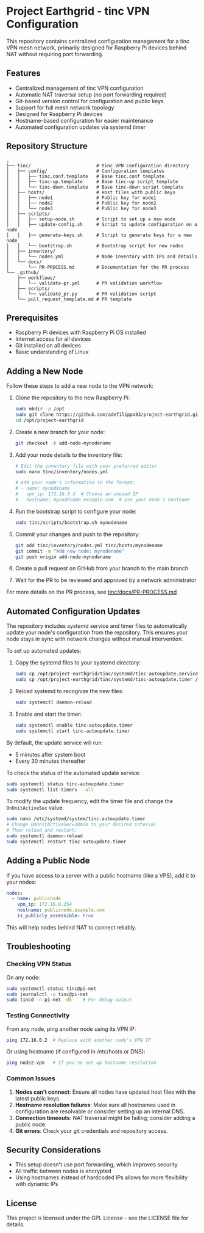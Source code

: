 # Project Earthgrid - tinc VPN Configuration

This repository contains centralized configuration management for a tinc VPN mesh network, primarily designed for Raspberry Pi devices behind NAT without requiring port forwarding.

## Features

- Centralized management of tinc VPN configuration
- Automatic NAT traversal setup (no port forwarding required)
- Git-based version control for configuration and public keys
- Support for full mesh network topology
- Designed for Raspberry Pi devices
- Hostname-based configuration for easier maintenance
- Automated configuration updates via systemd timer

## Repository Structure

```
.
├── tinc/                        # tinc VPN configuration directory
│   ├── config/                  # Configuration templates
│   │   ├── tinc.conf.template   # Base tinc.conf template
│   │   ├── tinc-up.template     # Base tinc-up script template
│   │   └── tinc-down.template   # Base tinc-down script template
│   ├── hosts/                   # Host files with public keys
│   │   ├── node1                # Public key for node1
│   │   ├── node2                # Public key for node2
│   │   └── node3                # Public key for node3
│   ├── scripts/
│   │   ├── setup-node.sh        # Script to set up a new node
│   │   ├── update-config.sh     # Script to update configuration on a node
│   │   ├── generate-keys.sh     # Script to generate keys for a new node
│   │   └── bootstrap.sh         # Bootstrap script for new nodes
│   ├── inventory/
│   │   └── nodes.yml            # Node inventory with IPs and details
│   └── docs/
│       └── PR-PROCESS.md        # Documentation for the PR process
└── .github/
    ├── workflows/
    │   └── validate-pr.yml      # PR validation workflow
    ├── scripts/
    │   └── validate_pr.py       # PR validation script
    └── pull_request_template.md # PR template
```

## Prerequisites

- Raspberry Pi devices with Raspberry Pi OS installed
- Internet access for all devices
- Git installed on all devices
- Basic understanding of Linux

## Adding a New Node

Follow these steps to add a new node to the VPN network:

1. Clone the repository to the new Raspberry Pi:
   ```bash
   sudo mkdir -p /opt
   sudo git clone https://github.com/adefilippo83/project-earthgrid.git /opt/project-earthgrid
   cd /opt/project-earthgrid
   ```

2. Create a new branch for your node:
   ```bash
   git checkout -b add-node-mynodename
   ```

3. Add your node details to the inventory file:
   ```bash
   # Edit the inventory file with your preferred editor
   sudo nano tinc/inventory/nodes.yml
   
   # Add your node's information in the format:
   # - name: mynodename
   #   vpn_ip: 172.16.0.X  # Choose an unused IP
   #   hostname: mynodename.example.com  # Use your node's hostname
   ```

4. Run the bootstrap script to configure your node:
   ```bash
   sudo tinc/scripts/bootstrap.sh mynodename
   ```

5. Commit your changes and push to the repository:
   ```bash
   git add tinc/inventory/nodes.yml tinc/hosts/mynodename
   git commit -m "Add new node: mynodename"
   git push origin add-node-mynodename
   ```

6. Create a pull request on GitHub from your branch to the main branch

7. Wait for the PR to be reviewed and approved by a network administrator

For more details on the PR process, see [tinc/docs/PR-PROCESS.md](tinc/docs/PR-PROCESS.md)

## Automated Configuration Updates

The repository includes systemd service and timer files to automatically update your node's configuration from the repository. This ensures your node stays in sync with network changes without manual intervention.

To set up automated updates:

1. Copy the systemd files to your systemd directory:
   ```bash
   sudo cp /opt/project-earthgrid/tinc/systemd/tinc-autoupdate.service /etc/systemd/system/
   sudo cp /opt/project-earthgrid/tinc/systemd/tinc-autoupdate.timer /etc/systemd/system/
   ```

2. Reload systemd to recognize the new files:
   ```bash
   sudo systemctl daemon-reload
   ```

3. Enable and start the timer:
   ```bash
   sudo systemctl enable tinc-autoupdate.timer
   sudo systemctl start tinc-autoupdate.timer
   ```

By default, the update service will run:
- 5 minutes after system boot
- Every 30 minutes thereafter

To check the status of the automated update service:
```bash
sudo systemctl status tinc-autoupdate.timer
sudo systemctl list-timers --all
```

To modify the update frequency, edit the timer file and change the `OnUnitActiveSec` value:
```bash
sudo nano /etc/systemd/system/tinc-autoupdate.timer
# Change OnUnitActiveSec=30min to your desired interval
# Then reload and restart:
sudo systemctl daemon-reload
sudo systemctl restart tinc-autoupdate.timer
```

## Adding a Public Node

If you have access to a server with a public hostname (like a VPS), add it to your nodes:

```yaml
nodes:
  - name: publicnode
    vpn_ip: 172.16.0.254
    hostname: publicnode.example.com
    is_publicly_accessible: true
```

This will help nodes behind NAT to connect reliably.

## Troubleshooting

### Checking VPN Status

On any node:

```bash
sudo systemctl status tinc@pi-net
sudo journalctl -u tinc@pi-net
sudo tincd -n pi-net -d5    # For debug output
```

### Testing Connectivity

From any node, ping another node using its VPN IP:

```bash
ping 172.16.0.2  # Replace with another node's VPN IP
```

Or using hostname (if configured in /etc/hosts or DNS):

```bash
ping node2.vpn   # If you've set up hostname resolution
```

### Common Issues

1. **Nodes can't connect**: Ensure all nodes have updated host files with the latest public keys.
2. **Hostname resolution failures**: Make sure all hostnames used in configuration are resolvable or consider setting up an internal DNS.
3. **Connection timeouts**: NAT traversal might be failing; consider adding a public node.
4. **Git errors**: Check your git credentials and repository access.

## Security Considerations

- This setup doesn't use port forwarding, which improves security
- All traffic between nodes is encrypted
- Using hostnames instead of hardcoded IPs allows for more flexibility with dynamic IPs

## License

This project is licensed under the GPL License - see the LICENSE file for details.
